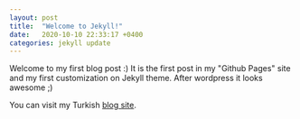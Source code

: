 ```yaml
---
layout: post
title:  "Welcome to Jekyll!"
date:   2020-10-10 22:33:17 +0400
categories: jekyll update
---
```

Welcome to my first blog post :)
It is the first post in my "Github Pages" site and my first customization on Jekyll theme.
After wordpress it looks awesome ;)

You can visit my Turkish [blog site][blog_site].

[blog_site]: https://www.anarsamadov.net
